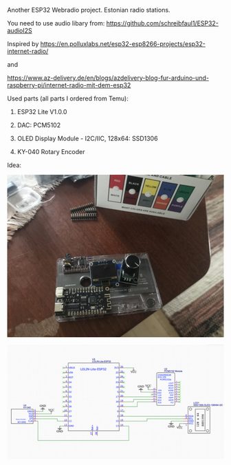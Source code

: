Another ESP32 Webradio project. Estonian radio stations.

You need to use audio libary from: https://github.com/schreibfaul1/ESP32-audioI2S

Inspired by https://en.polluxlabs.net/esp32-esp8266-projects/esp32-internet-radio/

and

https://www.az-delivery.de/en/blogs/azdelivery-blog-fur-arduino-und-raspberry-pi/internet-radio-mit-dem-esp32

Used parts (all parts I ordered from Temu):

1. ESP32 Lite V1.0.0 

2. DAC: PCM5102

3. OLED Display Module - I2C/IIC, 128x64: SSD1306

4. KY-040 Rotary Encoder

Idea: 

![Kassett](images/idee.jpg)

![Schematics](images/schema.png)
